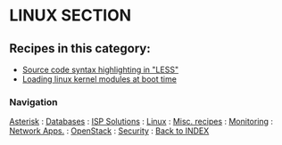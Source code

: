 # LINUX SECTION


## Recipes in this category:

- [Source code syntax highlighting in "LESS"](https://github.com/tigerlinux/tigerlinux-extra-recipes/tree/master/recipes/linux/less-source-highlighting)
- [Loading linux kernel modules at boot time](https://github.com/tigerlinux/tigerlinux-extra-recipes/tree/master/recipes/linux/loading-kernel-modules-at-boot-time)


### Navigation

[Asterisk](/recipes/asterisk) : [Databases](/recipes/databases) : [ISP Solutions](/recipes/ispapps) : [Linux](/recipes/linux) : [Misc. recipes](/recipes/misc) : [Monitoring](/recipes/monitoring) : [Network Apps.](/recipes/networkapps) : [OpenStack](/recipes/openstack) : [Security](/recipes/security) : [Back to INDEX](/)

